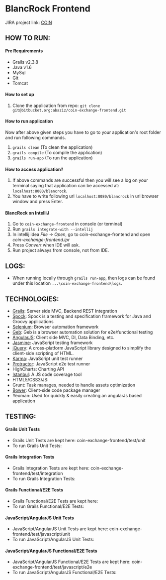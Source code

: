 # BlancRock Frontend

JIRA project link: [COIN](https://aurorasolutions.atlassian.net/browse/COIN)

## HOW TO RUN:

#### Pre Requirements
  - Grails v2.3.8
  - Java v1.6
  - MySql
  - Git
  - Tomcat

#### How to set up
  1. Clone the application from repo: `git clone git@bitbucket.org:abaziz/coin-exchange-frontend.git`

#### How to run application
Now after above given steps you have to go to your application's root folder and run following commands.

  1. `grails clean` (To clean the application)
  2. `grails compile` (To compile the application)
  3. `grails run-app` (To run the application)

#### How to access application?
  1. If above commands are successful then you will see a log on your terminal saying that application can be accessed at: `localhost:8080/blancrock`.
  2. You have to write following url `localhost:8080/blancrock` in url browser window and press Enter.

#### BlancRock on IntelliJ
  1. Go to `coin-exchange-frontend` in console (or terminal)
  2. Run `grails integrate-with --intellij`
  3. In intellij idea _File -> Open_, go to coin-exchange-frontend and open _coin-exchange-frontend.ipr_
  4. Press _Convert_ when IDE will ask.
  5. Run project always from console, not from IDE.

## LOGS:

- When running locally through `grails run-app`, then logs can be found under this location `...\coin-exchange-frontend\logs`.

## TECHNOLOGIES:
  - [Grails](https://grails.org/): Server side MVC, Backend REST Integration
  - [Spock](https://code.google.com/p/spock/): Spock is a testing and specification framework for Java and Groovy applications
  - [Selenium](https://code.google.com/p/selenium/): Browser automation framework
  - [Geb](http://www.gebish.org/): Geb is a browser automation solution for e2e/functional testing
  - [AngularJS](https://docs.angularjs.org/guide/introduction): Client side MVC, DI, Data Binding, etc.
  - [Jasmine](https://github.com/pivotal/jasmine): JavaScript testing framework
  - [jQuery](http://jquery.com/): A cross-platform JavaScript library designed to simplify the client-side scripting of HTML.
  - [Karma](https://github.com/karma-runner/karma): JavaScript unit test runner
  - [Protractor](https://github.com/angular/protractor): JavaScript e2e test runner 
  - HighCharts: Charting API
  - [Istanbul](https://github.com/gotwarlost/istanbul): A JS code coverage tool
  - HTML5/CSS3/JS: 
  - Grunt: Task manages, needed to handle assets optimization
  - [Bower](http://bower.io/): Client-side code package manager
  - Yeoman: Used for quickly & easily creating an angularJs based application

## TESTING:

#### Grails Unit Tests
  - Grails Unit Tests are kept here: coin-exchange-frontend/test/unit
  - To run Grails Unit Tests: 

#### Grails Integration Tests
  - Grails Integration Tests are kept here: coin-exchange-frontend/test/integration
  - To run Grails Integration Tests: 

#### Grails Functional/E2E Tests
  - Grails Functional/E2E Tests are kept here: 
  - To run Grails Functional/E2E Tests:
 
#### JavaScript/AngularJS Unit Tests
  - JavaScript/AngularJS Unit Tests are kept here: coin-exchange-frontend/test/javascript/unit
  - To run JavaScript/AngularJS Unit Tests: 

#### JavaScript/AngularJS Functional/E2E Tests
  - JavaScript/AngularJS Functional/E2E Tests are kept here: coin-exchange-frontend/test/javascript/e2e
  - To run JavaScript/AngularJS Functional/E2E Tests:
